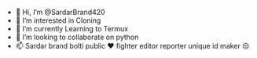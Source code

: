 - 👋 Hi, I’m @SardarBrand420
- 👀 I’m interested in Cloning 
- 🌱 I’m currently Learning to Termux 
- 💞️ I’m looking to collaborate on python 
- 📫 Sardar brand bolti public ❤️
fighter editor reporter unique id maker 😒
<!---
SardarBrand420/SardarBrand420 is a ✨ special ✨ repository because its `README.md` (this file) appears on your GitHub profile.
You can click the Preview link to take a look at your changes.
--->
